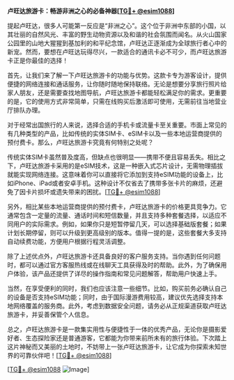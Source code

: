 **卢旺达旅游卡：畅游非洲之心的必备神器[[TG💪+ @esim1088](https://t.me/s/esim1088)]**

提起卢旺达，很多人可能第一反应是“非洲之心”。这个位于非洲中东部的小国，以其壮丽的自然风光、丰富的野生动物资源以及和谐的社会氛围而闻名。从火山国家公园里的山地大猩猩到基加利的和平纪念馆，卢旺达正逐渐成为全球旅行者心中的新宠。然而，要想在卢旺达玩得尽兴，一款适合的通讯卡必不可少，而卢旺达旅游卡正是你最佳的选择！

首先，让我们来了解一下卢旺达旅游卡的功能与优势。这款卡专为游客设计，提供便捷的网络连接和通话服务，让你随时随地保持联络。无论是想要分享旅行照片给家人朋友，还是需要查找地图导航，卢旺达旅游卡都能轻松满足你的需求。更重要的是，它的使用方式非常简单，只需在线购买后激活即可使用，无需前往当地营业厅排队办理。

对于经常出国旅行的人来说，选择合适的手机卡或流量卡至关重要。市面上常见的有几种类型的产品，比如传统的实体SIM卡、eSIM卡以及一些本地运营商提供的预付费卡。那么，卢旺达旅游卡究竟有何特别之处呢？

传统实体SIM卡虽然普及度高，但缺点也很明显——携带不便且容易丢失。相比之下，卢旺达旅游卡采用的是eSIM技术，这是一种嵌入式芯片设计，无需物理插拔就能实现网络连接。这意味着你可以直接将它添加到支持eSIM功能的设备上，比如iPhone、iPad或者安卓手机。这种设计不仅省去了携带多张卡片的麻烦，还避免了因卡片损坏或遗失带来的困扰。[[TG💪+ @esim1088](https://t.me/s/esim1088)]

另外，相比某些本地运营商提供的预付费卡，卢旺达旅游卡的价格更具竞争力。它通常包含一定量的流量、通话时间和短信数量，并且支持多种套餐选择，以适应不同用户的实际需求。例如，如果你只是短暂停留几天，可以选择基础版套餐；如果计划长期停留，则可以升级到更高级别的版本。值得一提的是，这些套餐大多支持自动续费功能，方便用户根据行程灵活调整。

除了上述优点外，卢旺达旅游卡还具备良好的客户服务支持。当你遇到任何问题时，都可以通过官方客服热线或在线聊天工具获得及时的帮助。此外，为了确保用户体验，该产品还提供了详尽的操作指南和常见问题解答，帮助用户快速上手。

当然，在享受便利的同时，我们也应该注意一些细节。比如，购买前务必确认自己的设备是否支持eSIM功能；同时，由于国际漫游费用较高，建议优先选择支持本地网络覆盖的服务商。此外，考虑到数据安全问题，请务必从正规渠道获取卢旺达旅游卡，并妥善保管个人信息。

总之，卢旺达旅游卡是一款集实用性与便捷性于一体的优秀产品，无论你是摄影爱好者、生态探险家还是普通游客，它都能为你带来前所未有的旅行体验。下次踏上这片神秘而又美丽的土地时，不妨带上一张卢旺达旅游卡，让它成为你探索未知世界的可靠伙伴吧！[[TG💪+ @esim1088](https://t.me/s/esim1088)]

[[TG💪+ @esim1088](https://t.me/s/esim1088) ![Image](https://i.postimg.cc/4NQfJmqS/Snipaste-2025-05-13-00-14-12.png)]